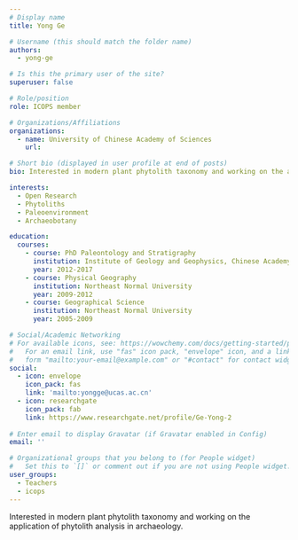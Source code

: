 ```yaml
---
# Display name
title: Yong Ge

# Username (this should match the folder name)
authors:
  - yong-ge

# Is this the primary user of the site?
superuser: false

# Role/position
role: ICOPS member

# Organizations/Affiliations
organizations:
  - name: University of Chinese Academy of Sciences
    url: 

# Short bio (displayed in user profile at end of posts)
bio: Interested in modern plant phytolith taxonomy and working on the application of phytolith analysis in archaeology.

interests:
  - Open Research
  - Phytoliths
  - Paleoenvironment
  - Archaeobotany

education:
  courses:
    - course: PhD Paleontology and Stratigraphy
      institution: Institute of Geology and Geophysics, Chinese Academy of Sciences 
      year: 2012-2017
    - course: Physical Geography
      institution: Northeast Normal University
      year: 2009-2012
    - course: Geographical Science
      institution: Northeast Normal University
      year: 2005-2009

# Social/Academic Networking
# For available icons, see: https://wowchemy.com/docs/getting-started/page-builder/#icons
#   For an email link, use "fas" icon pack, "envelope" icon, and a link in the
#   form "mailto:your-email@example.com" or "#contact" for contact widget.
social:
  - icon: envelope
    icon_pack: fas
    link: 'mailto:yongge@ucas.ac.cn'
  - icon: researchgate
    icon_pack: fab
    link: https://www.researchgate.net/profile/Ge-Yong-2
  
# Enter email to display Gravatar (if Gravatar enabled in Config)
email: ''

# Organizational groups that you belong to (for People widget)
#   Set this to `[]` or comment out if you are not using People widget.
user_groups:
  - Teachers
  - icops
---
```


 Interested in modern plant phytolith taxonomy and working on the application of phytolith analysis in archaeology.

